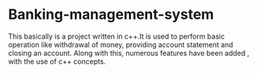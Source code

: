 # Banking-management-system
This basically is a project written in c++.It is used to perform basic operation like withdrawal of money, providing account statement and closing an  account. Along with this, numerous features have been added , with the use of c++ concepts.
